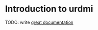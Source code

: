 # Introduction to urdmi

TODO: write [great documentation](http://jacobian.org/writing/what-to-write/)
